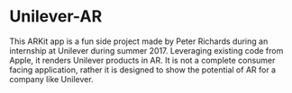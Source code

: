 # Unilever-AR
This ARKit app is a fun side project made by Peter Richards during an internship at Unilever during summer 2017. Leveraging existing code from Apple, it renders Unilever products in AR. It is not a complete consumer facing application, rather it is designed to show the potential of AR for a company like Unilever.
